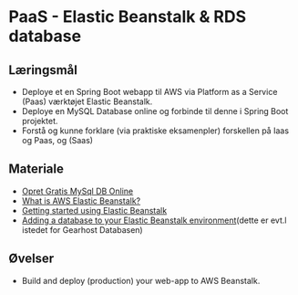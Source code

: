 
<!-- JS use if these pages are used as githubpages. can be deleted if used elsewhere -->
<script src="https://code.jquery.com/jquery-3.2.1.min.js"></script>
<script src="script.js"></script>

# PaaS - Elastic Beanstalk & RDS database

## Læringsmål
* Deploye et en Spring Boot webapp til AWS via Platform as a Service (Paas) værktøjet Elastic Beanstalk.
* Deploye en MySQL Database online og forbinde til denne i Spring Boot projektet. 
* Forstå og kunne forklare (via praktiske eksamenpler) forskellen på Iaas og Paas, og (Saas)
  
## Materiale
* [Opret Gratis MySql DB Online](https://my.gearhost.com/CloudSite)
* [What is AWS Elastic Beanstalk?](https://docs.aws.amazon.com/elasticbeanstalk/latest/dg/Welcome.html)
* [Getting started using Elastic Beanstalk](https://docs.aws.amazon.com/elasticbeanstalk/latest/dg/GettingStarted.html)
* [Adding a database to your Elastic Beanstalk environment](https://docs.aws.amazon.com/elasticbeanstalk/latest/dg/using-features.managing.db.html)(dette er evt.l istedet for Gearhost Databasen)


## Øvelser

* Build and deploy (production) your web-app to AWS Beanstalk.






